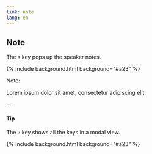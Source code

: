 ```yaml
---
link: note
lang: en
---
```


## Note

The `s` key pops up the speaker notes.

{% include background.html background="#a23" %}

Note:

Lorem ipsum dolor sit amet, consectetur adipiscing elit.

--

#### Tip

The `?` key shows all the keys in a modal view.

{% include background.html background="#a23" %}
